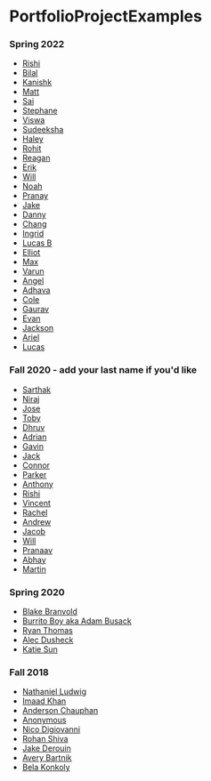 # PortfolioProjectExamples

### Spring 2022
* [Rishi](https://github.com/EPCompSci/portfolio-rishi-n)
* [Bilal]()
* [Kanishk](https://github.com/)
* [Matt](https://github.com/)
* [Sai](https://github.com/)
* [Stephane](https://github.com/)
* [Viswa](https://github.com/)
* [Sudeeksha](https://github.com/)
* [Haley](https://github.com/)
* [Rohit](https://github.com/)
* [Reagan](https://github.com/)
* [Erik](https://github.com/)
* [Will](https://github.com/)
* [Noah](https://github.com/)
* [Pranay](https://github.com/)
* [Jake](https://github.com/)
* [Danny](https://github.com/)
* [Chang](https://github.com/)
* [Ingrid](https://github.com/)
* [Lucas B](https://github.com/)
* [Elliot](https://github.com/)
* [Max](https://github.com/)
* [Varun](https://github.com/)
* [Angel](https://github.com/)
* [Adhava]()
* [Cole]()
* [Gaurav]()
* [Evan]()
* [Jackson]()
* [Ariel]()
* [Lucas]()

### Fall 2020 - add your last name if you'd like
* [Sarthak](https://github.com/EPCompSci/portfolio-2020-sarthyparty)
* [Niraj](https://github.com/EPCompSci/portfolio-2020-LifeDrain28)
* [Jose](https://github.com/EPCompSci/portfolio-2020-jmblanco22)
* [Toby](https://github.com/EPCompSci/portfolio-2020-BuiToby)
* [Dhruv](https://github.com/EPCompSci/portfolio-2020-1201dc)
* [Adrian](https://github.com/EPCompSci/portfolio-2020-MerlinTheMafiaMortician)
* [Gavin](https://github.com/EPCompSci/portfolio-2020-GavinEnglish)
* [Jack]()
* [Connor](https://github.com/EPCompSci/portfolio-2020-connorholm/blob/master/README.md)
* [Parker](https://github.com/EPCompSci/portfolio-2020-ParkerJ30)
* [Anthony](https://github.com/EPCompSci/portfolio-2020-AnthonyKuismi/blob/master/README.md)
* [Rishi](https://github.com/EPCompSci/portfolio-2020-rishi-n)
* [Vincent](https://github.com/EPCompSci/portfolio-2020-Nagooy3n)
* [Rachel](https://github.com/EPCompSci/portfolio-2020-rachelPark1)
* [Andrew](https://github.com/EPCompSci/portfolio-2020-andrewpeng02)
* [Jacob]()
* [Will](https://github.com/EPCompSci/portfolio-2020-WillPeyer)
* [Pranaav]()
* [Abhay](https://github.com/Swaghay/portfolio-2020-Swaghay)
* [Martin]()

### Spring 2020
* [Blake Branvold](https://github.com/EPCompSci/ios-portfolio-Underdoneboar4)
* [Burrito Boy aka Adam Busack](https://github.com/EPCompSci/ios-portfolio-BurritoConqueror)
* [Ryan Thomas](https://github.com/EPCompSci/ios-portfolio-rhockey12)
* [Alec Dusheck](https://github.com/EPCompSci/ios-term-3-portfolio-2020-AlecDusheck)
* [Katie Sun](https://github.com/EPCompSci/ios-term-3-portfolio-2020-katiesun)


### Fall 2018
* [Nathaniel Ludwig](https://github.com/EPCompSci/ios-portfolio-NathanielLudwig)
* [Imaad Khan](https://github.com/EPCompSci/ios-portfolio-imaadk)
* [Anderson Chauphan](https://github.com/EPCompSci/ios-portfolio-chauphana)
* [Anonymous](https://github.com/EPCompSci/ios-portfolio-90302956)
* [Nico Digiovanni](https://github.com/EPCompSci/ios-portfolio-nicodigiovanni)
* [Rohan Shiva](https://github.com/EPCompSci/ios-portfolio-rohanshiva/wiki)
* [Jake Derouin](https://github.com/EPCompSci/ios-portfolio-jpderouin)
* [Avery Bartnik](https://github.com/EPCompSci/ios-portfolio-Jythonscript)
* [Bela Konkoly](https://github.com/EPCompSci/ios-portfolio-konkolyb)

